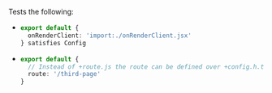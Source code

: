 Tests the following:

- ```ts
  export default {
    onRenderClient: 'import:./onRenderClient.jsx'
  } satisfies Config
  ```
- ```ts
  export default {
    // Instead of +route.js the route can be defined over +config.h.ts > export default { route }
    route: '/third-page'
  }
  ```
